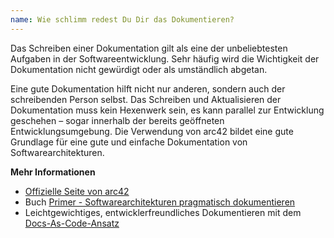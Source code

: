 ```yaml
---
name: Wie schlimm redest Du Dir das Dokumentieren?
---
```

Das Schreiben einer Dokumentation gilt als eine der unbeliebtesten Aufgaben in der Softwareentwicklung. Sehr häufig wird die Wichtigkeit der Dokumentation nicht gewürdigt oder als umständlich abgetan.

Eine gute Dokumentation hilft nicht nur anderen, sondern auch der schreibenden Person selbst. Das Schreiben und Aktualisieren der Dokumentation muss kein Hexenwerk sein, es kann parallel zur Entwicklung geschehen &ndash; sogar innerhalb der bereits geöffneten Entwicklungsumgebung. Die Verwendung von arc42 bildet eine gute Grundlage für eine gute und einfache Dokumentation von Softwarearchitekturen.

**Mehr Informationen**

* [Offizielle Seite von arc42](https://arc42.org/)
* Buch [Primer - Softwarearchitekturen pragmatisch dokumentieren](https://leanpub.com/arc42-primer)
* Leichtgewichtiges, entwicklerfreundliches Dokumentieren mit dem [Docs-As-Code-Ansatz](https://docs-as-co.de/)
